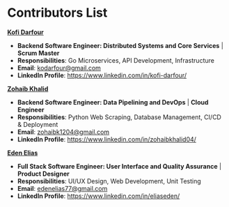 # Contributors List
[**Kofi Darfour**](https://github.com/kodarfour)
 - **Backend Software Engineer: Distributed Systems and Core Services** | **Scrum Master**
 - **Responsibilities**: Go Microservices, API Development, Infrastructure
 - **Email**: <kodarfour@gmail.com>
 - **LinkedIn Profile**: https://www.linkedin.com/in/kofi-darfour/

[**Zohaib Khalid**](https://github.com/zohaibk04) 
 - **Backend Software Engineer: Data Pipelining and DevOps** | **Cloud Engineer**
 - **Responsibilities**: Python Web Scraping, Database Management, CI/CD & Deployment 
 - **Email**: <zohaibk1204@gmail.com>
 - **LinkedIn Profile**: https://www.linkedin.com/in/zohaibkhalid04/

[**Eden Elias**](https://github.com/edenelias)
 - **Full Stack Software Engineer: User Interface and Quality Assurance** | **Product Designer**
 - **Responsibilities**: UI/UX Design, Web Development, Unit Testing
 - **Email**: <edenelias77@gmail.com>
 - **LinkedIn Profile**: https://www.linkedin.com/in/eliaseden/